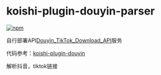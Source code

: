 # koishi-plugin-douyin-parser

[![npm](https://img.shields.io/npm/v/koishi-plugin-douyin-parser?style=flat-square)](https://www.npmjs.com/package/koishi-plugin-douyin-parser)

自行部署API[Douyin_TikTok_Download_API](https://github.com/Evil0ctal/Douyin_TikTok_Download_API)服务

代码参考：[koishi-plugin-douyin](https://github.com/tediorelee/koishi-plugin-douyin#readme)

解析抖音，tiktok链接
